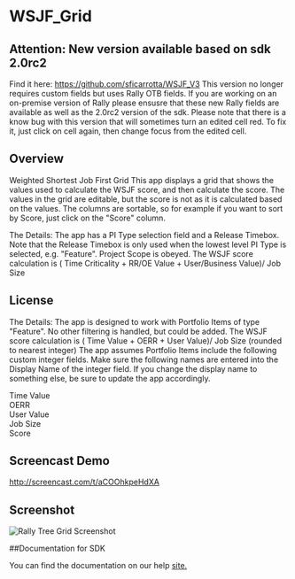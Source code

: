 WSJF_Grid
=========================
## Attention: New version available based on sdk 2.0rc2 
Find it here: https://github.com/sficarrotta/WSJF_V3
This version no longer requires custom fields but uses Rally OTB fields. If you are working on an
on-premise version of Rally please ensusre that these new Rally fields are available as well as the
2.0rc2 version of the sdk. Please note that there is a know bug with this version that will sometimes
turn an edited cell red. To fix it, just click on cell again, then change focus from the edited cell.

## Overview
Weighted Shortest Job First Grid This app displays a grid that shows the values
used to calculate the WSJF score, and then calculate the score. The values in 
the grid are editable, but the score is not as it is calculated based on the
values. The columns are sortable, so for example if you want to sort by Score, 
just click on the "Score" column.

The Details: The app has a PI Type selection field and a Release Timebox. Note 
that the Release Timebox is only used when the lowest level PI Type is selected,
e.g. "Feature". Project Scope is obeyed.
The WSJF score calculation is 
( Time Criticality + RR/OE Value + User/Business Value)/ Job Size 


## License

The Details:
The app is designed to work with Portfolio Items of type "Feature". No other filtering is handled,
but could be added.
The WSJF score calculation is ( Time Value + OERR + User Value)/ Job Size (rounded to nearest integer)
The app assumes Portfolio Items include the following custom integer fields. Make sure the following names are
entered into the Display Name of the integer field. If you change the display name to something else,
be sure to update the app accordingly.

Time Value <br>
OERR <br>
User Value <br>
Job Size <br>
Score <br>

Screencast Demo
---------------

http://screencast.com/t/aCOOhkpeHdXA

Screenshot
----------

![Rally Tree Grid Screenshot](https://raw.github.com/RallyCommunity/WSJF_Grid/master/deploy/WSJF_Grid.png)

##Documentation for SDK

You can find the documentation on our help [site.](https://help.rallydev.com/apps/2.0rc3/doc/)
